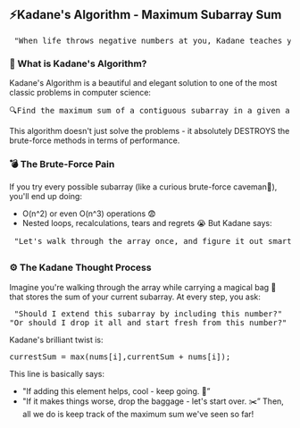 ## ⚡Kadane's Algorithm - Maximum Subarray Sum
<pre> "When life throws negative numbers at you, Kadane teaches you when to let go 💁‍♂️" </pre>

### 🧠 What is Kadane's Algorithm?
Kadane's Algorithm is a beautiful and elegant solution to one of the most classic problems in computer science:
<pre>🔍Find the maximum sum of a contiguous subarray in a given array of integers (which can include negative numbers too).</pre>
This algorithm doesn't just solve the problems - it absolutely DESTROYS the brute-force methods in terms of performance.

### 💣 The Brute-Force Pain
If you try every possible subarray (like a curious brute-force caveman🔨), you'll end up doing:
- O(n^2) or even O(n^3) operations 😨
- Nested loops, recalculations, tears and regrets 😭
But Kadane says:
<pre> "Let's walk through the array once, and figure it out smartly. No drame. Just results." 🕶️</pre>

### ⚙️ The Kadane Thought Process
Imagine you're walking through the array while carrying a magical bag 🎒 that stores the sum of your current subarray.
At every step, you ask:
<pre> "Should I extend this subarray by including this number?"
"Or should I drop it all and start fresh from this number?"</pre>
Kadane's brilliant twist is:
<pre>currestSum = max(nums[i],currentSum + nums[i]); </pre>
This line is basically says:
- "If adding this element helps, cool - keep going. 💪”
- "If it makes things worse, drop the baggage - let's start over. ✂️”
Then, all we do is keep track of the maximum sum we've seen so far!